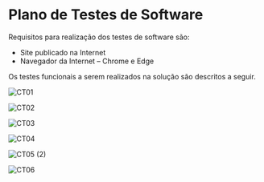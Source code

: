 # Plano de Testes de Software

Requisitos para realização dos testes de software são:

*	Site publicado na Internet
*	Navegador da Internet – Chrome e Edge

Os testes funcionais a serem realizados na solução são descritos a seguir.

![CT01](https://user-images.githubusercontent.com/82246327/196061442-801b8034-7acb-4d62-8e2d-b15ae9f2f201.png)

![CT02](https://user-images.githubusercontent.com/82246327/196061446-fcb964af-e66a-40f2-b5c3-268b9e948e17.png)

![CT03](https://user-images.githubusercontent.com/82246327/196061449-3bc9b088-8692-4f4e-892b-557f309eb778.png)

![CT04](https://user-images.githubusercontent.com/82246327/196061452-b9f63933-8bad-407e-8071-26ee1a64e2bc.png)

![CT05 (2)](https://user-images.githubusercontent.com/82246327/196062114-dc055af1-04e8-4576-9203-8bd2b9c73e19.jpeg)

![CT06](https://user-images.githubusercontent.com/82246327/196062118-a8c2e378-4d30-4935-9315-d2da17f76643.jpeg)
